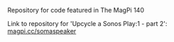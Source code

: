 Repository for code featured in The MagPi 140

Link to repository for 'Upcycle a Sonos Play:1 - part 2': [magpi.cc/somaspeaker](https://magpi.cc/somespeaker)